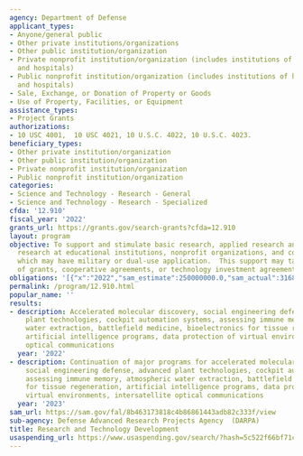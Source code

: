 ```yaml
---
agency: Department of Defense
applicant_types:
- Anyone/general public
- Other private institutions/organizations
- Other public institution/organization
- Private nonprofit institution/organization (includes institutions of higher education
  and hospitals)
- Public nonprofit institution/organization (includes institutions of higher education
  and hospitals)
- Sale, Exchange, or Donation of Property or Goods
- Use of Property, Facilities, or Equipment
assistance_types:
- Project Grants
authorizations:
- 10 USC 4001,  10 USC 4021, 10 U.S.C. 4022, 10 U.S.C. 4023.
beneficiary_types:
- Other private institution/organization
- Other public institution/organization
- Private nonprofit institution/organization
- Public nonprofit institution/organization
categories:
- Science and Technology - Research - General
- Science and Technology - Research - Specialized
cfda: '12.910'
fiscal_year: '2022'
grants_url: https://grants.gov/search-grants?cfda=12.910
layout: program
objective: To support and stimulate basic research, applied research and advanced
  research at educational institutions, nonprofit organizations, and commercial firms,
  which may have military or dual-use application.  This support may take the form
  of grants, cooperative agreements, or technology investment agreements (TIAs).
obligations: '[{"x":"2022","sam_estimate":250000000.0,"sam_actual":316839266.0,"usa_spending_actual":0.0},{"x":"2023","sam_estimate":265000000.0,"sam_actual":0.0,"usa_spending_actual":120000.0},{"x":"2024","sam_estimate":272000000.0,"sam_actual":0.0,"usa_spending_actual":99136.0}]'
permalink: /program/12.910.html
popular_name: ''
results:
- description: Accelerated molecular discovery, social engineering defense, advanced
    plant technologies, cockpit automation systems, assessing immune memory, atmospheric
    water extraction, battlefield medicine, bioelectronics for tissue regeneration,
    artificial intelligence programs, data protection of virtual environments, intersatellite
    optical communications
  year: '2022'
- description: Continuation of major programs for accelerated molecular discovery,
    social engineering defense, advanced plant technologies, cockpit automation systems,
    assessing immune memory, atmospheric water extraction, battlefield medicine, bioelectronics
    for tissue regeneration, artificial intelligence programs, data protection of
    virtual environments, intersatellite optical communications
  year: '2023'
sam_url: https://sam.gov/fal/8b463173818c4b86861443adb82c333f/view
sub-agency: Defense Advanced Research Projects Agency  (DARPA)
title: Research and Technology Development
usaspending_url: https://www.usaspending.gov/search/?hash=5c522f66bf71c7abd2dac56205680b09
---
```

